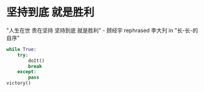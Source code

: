 # 坚持到底 就是胜利
"人生在世 贵在坚持 坚持到底 就是胜利" - 顾经宇 rephrased 李大刋 in "长-长-的自序"  
```python
while True:
	try:
		doIt()
		break
	except:
		pass
victory()
```
